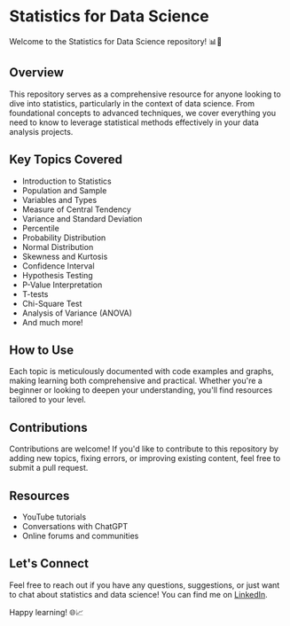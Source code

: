 # Statistics for Data Science

Welcome to the Statistics for Data Science repository! 📊🚀

## Overview

This repository serves as a comprehensive resource for anyone looking to dive into statistics, particularly in the context of data science. From foundational concepts to advanced techniques, we cover everything you need to know to leverage statistical methods effectively in your data analysis projects.

## Key Topics Covered

- Introduction to Statistics
- Population and Sample
- Variables and Types
- Measure of Central Tendency
- Variance and Standard Deviation
- Percentile
- Probability Distribution
- Normal Distribution
- Skewness and Kurtosis
- Confidence Interval
- Hypothesis Testing
- P-Value Interpretation
- T-tests
- Chi-Square Test
- Analysis of Variance (ANOVA)
- And much more!

## How to Use

Each topic is meticulously documented with code examples and graphs, making learning both comprehensive and practical. Whether you're a beginner or looking to deepen your understanding, you'll find resources tailored to your level.

## Contributions

Contributions are welcome! If you'd like to contribute to this repository by adding new topics, fixing errors, or improving existing content, feel free to submit a pull request.

## Resources

- YouTube tutorials
- Conversations with ChatGPT
- Online forums and communities

## Let's Connect

Feel free to reach out if you have any questions, suggestions, or just want to chat about statistics and data science! You can find me on [LinkedIn](www.linkedin.com/in/adnanaly).

Happy learning! 🌐📈
